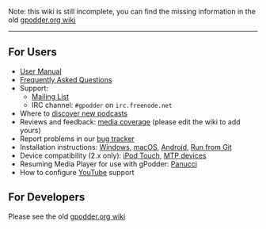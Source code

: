 
Note: this wiki is still incomplete, you can find the missing information in the old [gpodder.org wiki](http://wiki.gpodder.org/)

---

## For Users

 * [User Manual](user-manual.md)
 * [Frequently Asked Questions](faq.md)
 * Support:
   * [Mailing List](mailing-list.md)
   * IRC channel: `#gpodder` on `irc.freenode.net`
 * Where to [discover new podcasts](podcast-directories.md)
 * Reviews and feedback: [media coverage](media-coverage.md) (please edit the wiki to add yours)
 * Report problems in our [bug tracker](https://github.com/gpodder/gpodder/issues)
 * Installation instructions: [Windows](windows.md), [macOS](macos.md), [Android](android.md), [Run from Git](run-from-git.md) 
 * Device compatibility (2.x only): [iPod Touch](ipod-touch.md), [MTP devices](mtp-devices.md)
 * Resuming Media Player for use with gPodder: [Panucci](https://github.com/gpodder/panucci)
 * How to configure [YouTube](youtube.md) support

## For Developers

Please see the old [gpodder.org wiki](http://wiki.gpodder.org/)